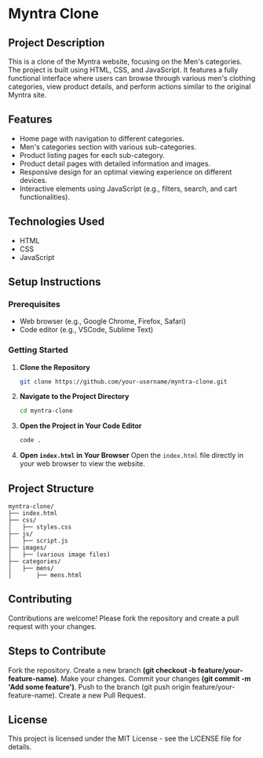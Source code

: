 # Myntra Clone

## Project Description
This is a clone of the Myntra website, focusing on the Men's categories. The project is built using HTML, CSS, and JavaScript. It features a fully functional interface where users can browse through various men's clothing categories, view product details, and perform actions similar to the original Myntra site.

## Features
- Home page with navigation to different categories.
- Men's categories section with various sub-categories.
- Product listing pages for each sub-category.
- Product detail pages with detailed information and images.
- Responsive design for an optimal viewing experience on different devices.
- Interactive elements using JavaScript (e.g., filters, search, and cart functionalities).

## Technologies Used
- HTML
- CSS
- JavaScript

## Setup Instructions

### Prerequisites
- Web browser (e.g., Google Chrome, Firefox, Safari)
- Code editor (e.g., VSCode, Sublime Text)

### Getting Started
1. **Clone the Repository**
    ```bash
    git clone https://github.com/your-username/myntra-clone.git
    ```

2. **Navigate to the Project Directory**
    ```bash
    cd myntra-clone
    ```

3. **Open the Project in Your Code Editor**
    ```bash
    code .
    ```

4. **Open `index.html` in Your Browser**
    Open the `index.html` file directly in your web browser to view the website.

## Project Structure
```plaintext
myntra-clone/
├── index.html
├── css/
│   ├── styles.css
├── js/
│   ├── script.js
├── images/
│   ├── (various image files)
├── categories/
│   ├── mens/
│       ├── mens.html
```
## Contributing
Contributions are welcome! Please fork the repository and create a pull request with your changes.

## Steps to Contribute
Fork the repository.
Create a new branch **(git checkout -b feature/your-feature-name)**.
Make your changes.
Commit your changes **(git commit -m 'Add some feature')**.
Push to the branch (git push origin feature/your-feature-name).
Create a new Pull Request.
## License
This project is licensed under the MIT License - see the LICENSE file for details.


